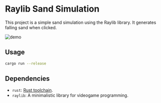 # Raylib Sand Simulation

This project is a simple sand simulation using the Raylib library. It generates falling sand when clicked.

![demo](./docs/demo.gif)

## Usage

   ```sh
   cargo run --release
   ```
## Dependencies

- `rust`: [Rust toolchain](https://www.rust-lang.org/tools/install).
- `raylib`: A minimalistic library for videogame programming.

